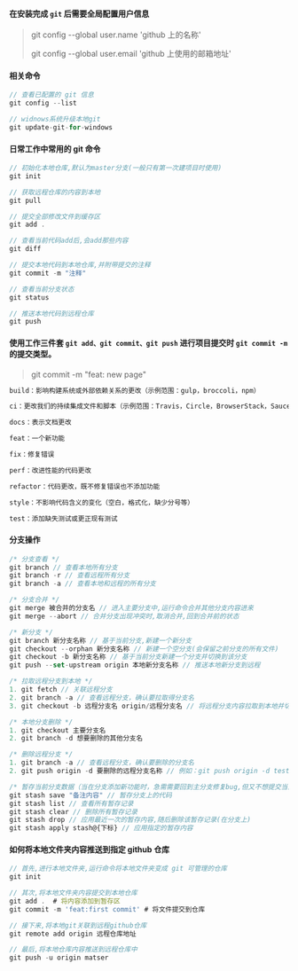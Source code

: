 #### 在安装完成 `git` 后需要全局配置用户信息

> git config --global user.name 'github 上的名称'
>
> git config --global user.email 'github 上使用的邮箱地址'

#### 相关命令

```js
// 查看已配置的 git 信息
git config --list

// widnows系统升级本地git
git update-git-for-windows
```

#### 日常工作中常用的 git 命令

```javascript
// 初始化本地仓库,默认为master分支(一般只有第一次建项目时使用)
git init

// 获取远程仓库的内容到本地
git pull

// 提交全部修改文件到缓存区
git add .

// 查看当前代码add后,会add那些内容
git diff

// 提交本地代码到本地仓库,并附带提交的注释
git commit -m "注释"

// 查看当前分支状态
git status

// 推送本地代码到远程仓库
git push
```

#### 使用工作三件套 `git add、git commit、git push` 进行项目提交时 `git commit -m` 的提交类型。

> git commit -m "feat: new page"

```js
build：影响构建系统或外部依赖关系的更改（示例范围：gulp，broccoli，npm）

ci：更改我们的持续集成文件和脚本（示例范围：Travis，Circle，BrowserStack，SauceLabs）

docs：表示文档更改

feat：一个新功能

fix：修复错误

perf：改进性能的代码更改

refactor：代码更改，既不修复错误也不添加功能

style：不影响代码含义的变化（空白，格式化，缺少分号等）

test：添加缺失测试或更正现有测试
```

#### 分支操作

```javascript
/* 分支查看 */
git branch // 查看本地所有分支
git branch -r // 查看远程所有分支
git branch -a // 查看本地和远程的所有分支

/* 分支合并 */
git merge 被合并的分支名 // 进入主要分支中,运行命令合并其他分支内容进来
git merge --abort // 合并分支出现冲突时,取消合并,回到合并前的状态

/* 新分支 */
git branch 新分支名称 // 基于当前分支,新建一个新分支
git checkout --orphan 新分支名称 // 新建一个空分支(会保留之前分支的所有文件)
git checkout -b 新分支名称 // 基于当前分支新建一个分支并切换到该分支
git push --set-upstream origin 本地新分支名称 // 推送本地新分支到远程

/* 拉取远程分支到本地 */
1. git fetch // 关联远程分支
2. git branch -a // 查看远程分支，确认要拉取得分支名
3. git checkout -b 远程分支名 origin/远程分支名 // 将远程分支内容拉取到本地并切换到该分支上

/* 本地分支删除 */
1. git checkout 主要分支名
2. git branch -d 想要删除的其他分支名

/* 删除远程分支 */
1. git branch -a // 查看远程分支，确认要删除的分支名
2. git push origin -d 要删除的远程分支名称 // 例如：git push origin -d test

/* 暂存当前分支数据（当在分支添加新功能时，急需需要回到主分支修复bug,但又不想提交当前分支添加的功能代码） */
git stash save "备注内容" // 暂存分支上的代码
git stash list // 查看所有暂存记录
git stash clear // 删除所有暂存记录
git stash drop // 应用最近一次的暂存内容,随后删除该暂存记录(在分支上)
git stash apply stash@{下标} // 应用指定的暂存内容
```

#### 如何将本地文件夹内容推送到指定 github 仓库

```js
// 首先,进行本地文件夹,运行命令将本地文件夹变成 git 可管理的仓库
git init

// 其次,将本地文件夹内容提交到本地仓库
git add .  # 将内容添加到暂存区
git commit -m 'feat:first commit' # 将文件提交到仓库

// 接下来,将本地git关联到远程github仓库
git remote add origin 远程仓库地址

// 最后,将本地仓库内容推送到远程仓库中
git push -u origin matser
```

